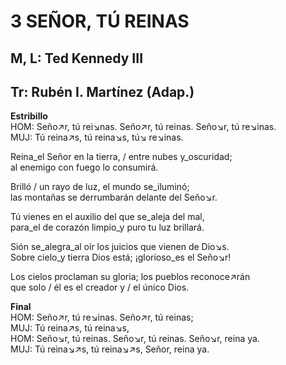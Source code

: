 # 3 SEÑOR, TÚ REINAS

## M, L: Ted Kennedy III
## Tr: Rubén I. Martínez (Adap.)

**Estribillo**  
HOM: Seño↗r, tú rei↘nas. Seño↗r, tú reinas. Seño↘r, tú re↘inas.  
MUJ: Tú reina↗s, tú reina↘s, tú↘ re↘inas.  

Reina_el Señor en la tierra, / entre nubes y_oscuridad;  
al enemigo con fuego lo consumirá.  

Brilló / un rayo de luz, el mundo se_iluminó;  
las montañas se derrumbarán delante del Seño↘r.  

Tú vienes en el auxilio del que se_aleja del mal,  
para_el de corazón limpio_y puro tu luz brillará.  

Sión se_alegra_al oír los juicios que vienen de Dio↘s.  
Sobre cielo_y tierra Dios está; ¡glorioso_es el Seño↘r!  

Los cielos proclaman su gloria; los pueblos reconoce↗rán  
que solo / él es el creador y / el único Dios.  

**Final**  
HOM: Seño↗r, tú re↘inas. Seño↗r, tú reinas;  
MUJ: Tú reina↗s, tú reina↘s,  
HOM: Seño↘r, tú reinas. Seño↘r, tú reinas. Seño↘r, reina ya.  
MUJ: Tú reina↘↗s, tú reina↘↗s, Señor, reina ya.  

